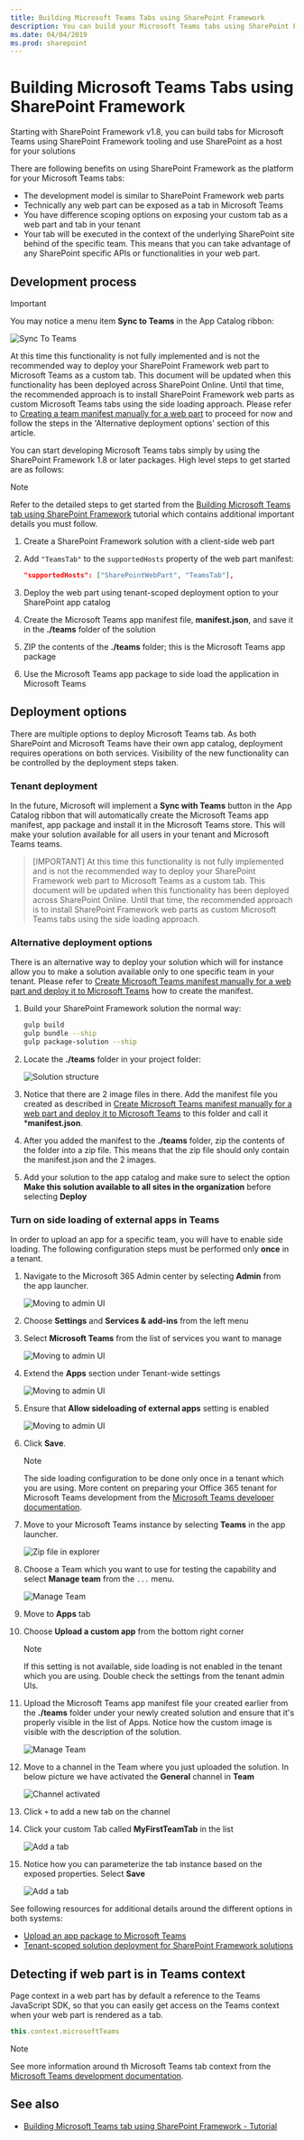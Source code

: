 ```yaml
---
title: Building Microsoft Teams Tabs using SharePoint Framework
description: You can build your Microsoft Teams tabs using SharePoint Framework and utilize the tooling
ms.date: 04/04/2019
ms.prod: sharepoint
---
```


# Building Microsoft Teams Tabs using SharePoint Framework

Starting with SharePoint Framework v1.8, you can build tabs for Microsoft Teams using SharePoint Framework tooling and use SharePoint as a host for your solutions

There are following benefits on using SharePoint Framework as the platform for your Microsoft Teams tabs:

- The development model is similar to SharePoint Framework web parts
- Technically any web part can be exposed as a tab in Microsoft Teams
- You have difference scoping options on exposing your custom tab as a web part and tab in your tenant
- Your tab will be executed in the context of the underlying SharePoint site behind of the specific team. This means that you can take advantage of any SharePoint specific APIs or functionalities in your web part.

## Development process

> [!IMPORTANT]
> You may notice a menu item **Sync to Teams** in the App Catalog ribbon:
>
> ![Sync To Teams](../../../images/using-web-part-as-ms-teams-tab-sync-to-team.png)
>
> At this time this functionality is not fully implemented and is not the recommended way to deploy your SharePoint Framework web part to Microsoft Teams as a custom tab. This document will be updated when this functionality has been deployed across SharePoint Online. Until that time, the recommended approach is to install SharePoint Framework web parts as custom Microsoft Teams tabs using the side loading approach. Please refer to [Creating a team manifest manually for a web part](./web-parts/guidance/creating-team-manifest-manually-for-webpart.md) to proceed for now and follow the steps in the 'Alternative deployment options' section of this article.

You can start developing Microsoft Teams tabs simply by using the SharePoint Framework 1.8 or later packages. High level steps to get started are as follows:

> [!NOTE]
> Refer to the detailed steps to get started from the [Building Microsoft Teams tab using SharePoint Framework](web-parts/get-started/using-web-part-as-ms-teams-tab.md) tutorial which contains additional important details you must follow.

1. Create a SharePoint Framework solution with a client-side web part
1. Add `"TeamsTab"` to the `supportedHosts` property of the web part manifest:

    ```json
    "supportedHosts": ["SharePointWebPart", "TeamsTab"],
    ```

1. Deploy the web part using tenant-scoped deployment option to your SharePoint app catalog
1. Create the Microsoft Teams app manifest file, **manifest.json**, and save it in the **./teams** folder of the solution
1. ZIP the contents of the **./teams** folder; this is the Microsoft Teams app package
1. Use the Microsoft Teams app package to side load the application in Microsoft Teams

## Deployment options

There are multiple options to deploy Microsoft Teams tab. As both SharePoint and Microsoft Teams have their own app catalog, deployment requires operations on both services. Visibility of the new functionality can be controlled by the deployment steps taken.

### Tenant deployment

In the future, Microsoft will implement a **Sync with Teams** button in the App Catalog ribbon that will automatically create the Microsoft Teams app manifest, app package and install it in the Microsoft Teams store. This will make your solution available for all users in your tenant and Microsoft Teams teams.

> [IMPORTANT]
> At this time this functionality is not fully implemented and is not the recommended way to deploy your SharePoint Framework web part to Microsoft Teams as a custom tab. This document will be updated when this functionality has been deployed across SharePoint Online. Until that time, the recommended approach is to install SharePoint Framework web parts as custom Microsoft Teams tabs using the side loading approach.

### Alternative deployment options

There is an alternative way to deploy your solution which will for instance allow you to make a solution available only to one specific team in your tenant. Please refer to [Create Microsoft Teams manifest manually for a web part and deploy it to Microsoft Teams](./guidance/web-parts/creating-team-manifest-manually-for-webpart.md) how to create the manifest.

1. Build your SharePoint Framework solution the normal way:

    ```sh
    gulp build
    gulp bundle --ship
    gulp package-solution --ship
    ```

1. Locate the **./teams** folder in your project folder:

    ![Solution structure](../images/sp-teams-solution-structure.png)

1. Notice that there are 2 image files in there. Add the manifest file you created as described in [Create Microsoft Teams manifest manually for a web part and deploy it to Microsoft Teams](./web-parts/guidance/creating-team-manifest-manually-for-webpart.md) to this folder and call it ***manifest.json**.
1. After you added the manifest to the **./teams** folder, zip the contents of the folder into a zip file. This means that the zip file should only contain the manifest.json and the 2 images.
1. Add your solution to the app catalog and make sure to select the option **Make this solution available to all sites in the organization** before selecting **Deploy**

### Turn on side loading of external apps in Teams

In order to upload an app for a specific team, you will have to enable side loading. The following configuration steps must be performed only **once** in a tenant.

1. Navigate to the Microsoft 365 Admin center by selecting **Admin** from the app launcher.

    ![Moving to admin UI](../images/sp-teams-move-to-admin.png)

1. Choose **Settings** and **Services & add-ins** from the left menu

1. Select **Microsoft Teams** from the list of services you want to manage

    ![Moving to admin UI](../images/sp-teams-admin-select-teams.png)

1. Extend the **Apps** section under Tenant-wide settings

    ![Moving to admin UI](../images/sp-teams-admin-extend-apps.png)

1. Ensure that **Allow sideloading of external apps** setting is enabled

    ![Moving to admin UI](../images/sp-teams-admin-allow-side-loading.png)

1. Click **Save**.

    > [!NOTE]
    > The side loading configuration to be done only once in a tenant which you are using. More content on preparing your Office 365 tenant for Microsoft Teams development from the [Microsoft Teams developer documentation](https://docs.microsoft.com/en-us/microsoftteams/platform/get-started/get-started-tenant#turn-on-microsoft-teams-for-your-organization).

1. Move to your Microsoft Teams instance by selecting **Teams** in the app launcher.

    ![Zip file in explorer](../images/sp-teams-move-to-teams.png)

1. Choose a Team which you want to use for testing the capability and select **Manage team** from the `...` menu.

    ![Manage Team](../images/sp-teams-manage-team.png)

1. Move to **Apps** tab

1. Choose **Upload a custom app** from the bottom right corner

    > [!NOTE]
    > If this setting is not available, side loading is not enabled in the tenant which you are using. Double check the settings from the tenant admin UIs.

1. Upload the Microsoft Teams app manifest file your created earlier from the **./teams** folder under your newly created solution and ensure that it's properly visible in the list of Apps. Notice how the custom image is visible with the description of the solution.

    ![Manage Team](../images/sp-teams-app-uploaded.png)

1. Move to a channel in the Team where you just uploaded the solution. In below picture we have activated the **General** channel in **Team**

    ![Channel activated](../images/sp-teams-channel-activated.png)

1. Click `+` to add a new tab on the channel

1. Click your custom Tab called **MyFirstTeamTab** in the list

    ![Add a tab](../images/sp-teams-add-a-tab.png)

1. Notice how you can parameterize the tab instance based on the exposed properties. Select **Save**

    ![Add a tab](../images/sp-teams-configure-tab.png)

See following resources for additional details around the different options in both systems:

- [Upload an app package to Microsoft Teams](https://docs.microsoft.com/en-us/microsoftteams/platform/concepts/apps/apps-upload)
- [Tenant-scoped solution deployment for SharePoint Framework solutions](https://docs.microsoft.com/en-us/sharepoint/dev/spfx/tenant-scoped-deployment)

## Detecting if web part is in Teams context

Page context in a web part has by default a reference to the Teams JavaScript SDK, so that you can easily get access on the Teams context when your web part is rendered as a tab.

```javascript
this.context.microsoftTeams
```

> [!NOTE]
> See more information around th Microsoft Teams tab context from the [Microsoft Teams development documentation](https://docs.microsoft.com/en-us/microsoftteams/platform/concepts/tabs/tabs-context?view=msteams-client-js-latest).

## See also

- [Building Microsoft Teams tab using SharePoint Framework - Tutorial](web-parts/get-started/using-web-part-as-ms-teams-tab.md)
